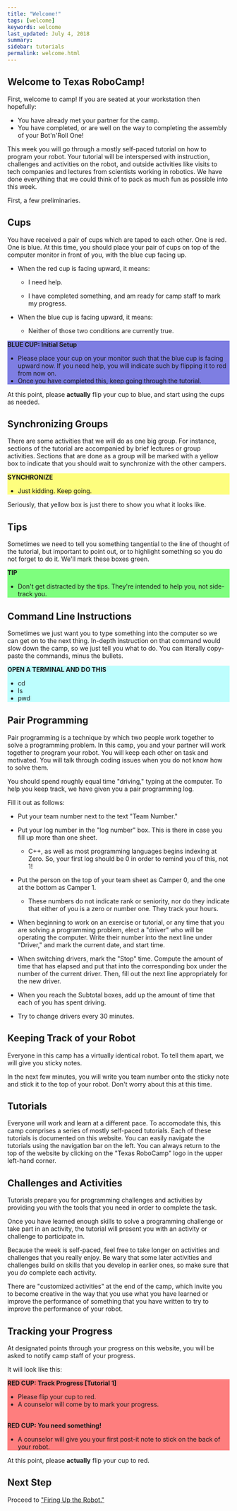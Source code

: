 ```yaml
---
title: "Welcome!"
tags: [welcome]
keywords: welcome
last_updated: July 4, 2018
summary:
sidebar: tutorials
permalink: welcome.html
---
```


## Welcome to Texas RoboCamp!

First, welcome to camp! If you are seated at your workstation then hopefully:

* You have already met your partner for the camp.
* You have completed, or are well on the way to completing the assembly of your Bot'n'Roll One!

This week you will go through a mostly self-paced tutorial on how to program your robot. Your tutorial will be interspersed with instruction, challenges and activities on the robot, and outside activities like visits to tech companies and lectures from scientists working in robotics. We have done everything that we could think of to pack as much fun as possible into this week.

First, a few preliminaries.

## Cups

You have received a pair of cups which are taped to each other. One is red. One is blue. At this time, you should place your pair of cups on top of the computer monitor in front of you, with the blue cup facing up.

* When the red cup is facing upward, it means:

   * I need help.
 
   * I have completed something, and am ready for camp staff to mark my progress.

* When the blue cup is facing upward, it means:

  * Neither of those two conditions are currently true.

<div style="background-color:rgba(0, 0, 200, 0.5)">
<b>BLUE CUP: Initial Setup</b>
<ul>
<li>Please place your cup on your monitor such that the blue cup is facing upward now. If you need help, you will indicate such by flipping it to red from now on.</li>
<li> Once you have completed this, keep going through the tutorial.
</li>
</ul>
</div>

At this point, please **actually** flip your cup to blue, and start using the cups as needed. 

## Synchronizing Groups

There are some activities that we will do as one big group. For instance, sections of the tutorial are accompanied by brief lectures or group activities. Sections that are done as a group will be marked with a yellow box to indicate that you should wait to synchronize with the other campers.

<div style="background-color:rgba(255, 255, 0, 0.5)">
<b>SYNCHRONIZE</b>
<ul>
<li>Just kidding. Keep going.</li>
</ul>
</div>

Seriously, that yellow box is just there to show you what it looks like.

## Tips

Sometimes we need to tell you something tangential to the line of thought of the tutorial, but important to point out, or to highlight something so you do not forget to do it. We'll mark these boxes green.

<div style="background-color:rgba(0, 255, 0, 0.5)">
<b>TIP</b>
<ul>
<li>Don't get distracted by the tips. They're intended to help you, not side-track you.</li>
</ul>
</div>

## Command Line Instructions

Sometimes we just want you to type something into the computer so we can get on to the next thing. In-depth instruction on that command would slow down the camp, so we just tell you what to do. You can literally copy-paste the commands, minus the bullets.

<div style="background-color:rgba(127, 255, 255, 0.5)">
<b>OPEN A TERMINAL AND DO THIS</b>
<ul>
<li>cd</li>
<li>ls</li>
<li>pwd</li>
</ul>
</div>

## Pair Programming

Pair programming is a technique by which two people work together to solve a programming problem. In this camp, you and your partner will work together to program your robot. You will keep each other on task and motivated. You will talk through coding issues when you do not know how to solve them.

You should spend roughly equal time "driving," typing at the computer. To help you keep track, we have given you a pair programming log.

Fill it out as follows:

* Put your team number next to the text "Team Number."

* Put your log number in the "log number" box. This is there in case you fill up more than one sheet.

  * C++, as well as most programming languages begins indexing at Zero. So, your first log should be 0 in order to remind you of this, not 1!

* Put the person on the top of your team sheet as Camper 0, and the one at the bottom as Camper 1.

  * These numbers do not indicate rank or seniority, nor do they indicate that either of you is a zero or number one. They track your hours.

* When beginning to work on an exercise or tutorial, or any time that you are solving a programming problem, elect a "driver" who will be operating the computer. Write their number into the next line under "Driver," and mark the current date, and start time.

* When switching drivers, mark the "Stop" time. Compute the amount of time that has elapsed and put that into the corresponding box under the number of the current driver. Then, fill out the next line appropriately for the new driver.

* When you reach the Subtotal boxes, add up the amount of time that each of you has spent driving.

* Try to change drivers every 30 minutes.

## Keeping Track of your Robot

Everyone in this camp has a virtually identical robot. To tell them apart, we will give you sticky notes.

In the next few minutes, you will write you team number onto the sticky note and stick it to the top of your robot. Don't worry about this at this time.

## Tutorials

Everyone will work and learn at a different pace. To accomodate this, this camp comprises a series of mostly self-paced tutorials. Each of these tutorials is documented on this website. You can easily navigate the tutorials using the navigation bar on the left. You can always return to the top of the website by clicking on the "Texas RoboCamp" logo in the upper left-hand corner.

## Challenges and Activities

Tutorials prepare you for programming challenges and activities by providing you with the tools that you need in order to complete the task.

Once you have learned enough skills to solve a programming challenge or take part in an activity, the tutorial will present you with an activity or challenge to participate in.

Because the week is self-paced, feel free to take longer on activities and challenges that you really enjoy. Be wary that some later activities and challenges build on skills that you develop in earlier ones, so make sure that you *do* complete each activity.

There are "customized activities" at the end of the camp, which invite you to become creative in the way that you use what you have learned or improve the performance of something that you have written to try to improve the performance of your robot.

## Tracking your Progress

At designated points through your progress on this website, you will be asked to notify camp staff of your progress.

It will look like this:

<div style="background-color:rgba(255, 0, 0, 0.5)">
<b>RED CUP: Track Progress [Tutorial 1]</b>
<ul>
<li>Please flip your cup to red.</li>
<li>A counselor will come by to mark your progress.</li>
</ul>
<br>
<b>RED CUP: You need something!</b>
<ul>
<li>A counselor will give you your first post-it note to stick on the back of your robot.</li>
</ul>
</div>

At this point, please **actually** flip your cup to red.

## Next Step

Proceed to ["Firing Up the Robot."](/arduino.html)
